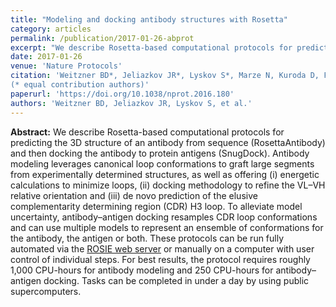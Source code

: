 ```yaml
---
title: "Modeling and docking antibody structures with Rosetta"
category: articles
permalink: /publication/2017-01-26-abprot
excerpt: "We describe Rosetta-based computational protocols for predicting the 3D structure of an antibody from sequence (RosettaAntibody) and then docking the antibody to protein antigens (SnugDock)."
date: 2017-01-26
venue: 'Nature Protocols'
citation: 'Weitzner BD*, Jeliazkov JR*, Lyskov S*, Marze N, Kuroda D, Frick R, Adolf-Bryfogle J, Biswas N, Dunbrack RL, Jr, Gray JJ (2017) “Modeling and docking antibody structures with Rosetta,” <i>Nat. Protoc.</i> 12(2), 401–16. DOI: 10.1038/nprot.2016.180
(* equal contribution authors)'
paperurl: 'https://doi.org/10.1038/nprot.2016.180'
authors: 'Weitzner BD, Jeliazkov JR, Lyskov S, et al.'
---
```


**Abstract:** We describe Rosetta-based computational protocols for predicting the 3D structure of an antibody from sequence (RosettaAntibody) and then docking the antibody to protein antigens (SnugDock). Antibody modeling leverages canonical loop conformations to graft large segments from experimentally determined structures, as well as offering (i) energetic calculations to minimize loops, (ii) docking methodology to refine the VL–VH relative orientation and (iii) de novo prediction of the elusive complementarity determining region (CDR) H3 loop. To alleviate model uncertainty, antibody–antigen docking resamples CDR loop conformations and can use multiple models to represent an ensemble of conformations for the antibody, the antigen or both. These protocols can be run fully automated via the [ROSIE web server](http://rosie.rosettacommons.org/) or manually on a computer with user control of individual steps. For best results, the protocol requires roughly 1,000 CPU-hours for antibody modeling and 250 CPU-hours for antibody–antigen docking. Tasks can be completed in under a day by using public supercomputers.
